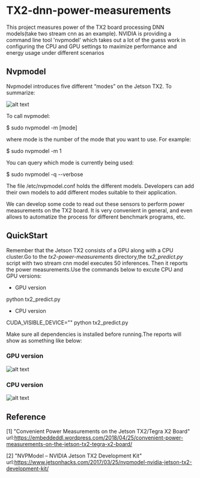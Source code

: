 # TX2-dnn-power-measurements
This project measures power of the TX2 board processing DNN models(take two stream cnn as an example). NVIDIA is providing a command line tool 'nvpmodel' which takes out a lot of the guess work in configuring the CPU and GPU settings to maximize performance and energy usage under different scenarios

## Nvpmodel
Nvpmodel introduces five different “modes” on the Jetson TX2. To summarize:

![alt text](https://developer.ridgerun.com/wiki/images/c/cd/NVPmodes.png)

To call nvpmodel:

$ sudo nvpmodel -m [mode]
    
where mode is the number of the mode that you want to use. For example:

$ sudo nvpmodel -m 1

You can query which mode is currently being used:

$ sudo nvpmodel -q --verbose

The file /etc/nvpmodel.conf holds the different models. Developers can add their own models to add different modes suitable to their application.

We can develop some code to read out these sensors to perform power measurements on the TX2 board. It is very convenient in general, and even allows to automatize the process for different benchmark programs, etc.

## QuickStart

Remember that the Jetson TX2 consists of a GPU along with a CPU cluster.Go to the *tx2-power-measurements* directory,the *tx2_predict.py* script with two stream cnn model executes 50 inferences. Then it reports the power measurements.Use the commands below to excute CPU and GPU versions:

* GPU version

python tx2_predict.py

* CPU version

CUDA_VISIBLE_DEVICE="" python tx2_predict.py

Make sure all dependencies is installed before running.The reports will show as something like below:

### GPU version

![alt text](https://github.com/lcm97/TX2-dnn-power-measurements/blob/master/gpu_versin.png)

### CPU version

![alt text](https://github.com/lcm97/TX2-dnn-power-measurements/blob/master/cpu_version.png)

## Reference
[1] "Convenient Power Measurements on the Jetson TX2/Tegra X2 Board" url:https://embeddeddl.wordpress.com/2018/04/25/convenient-power-measurements-on-the-jetson-tx2-tegra-x2-board/

[2] "NVPModel – NVIDIA Jetson TX2 Development Kit" url:https://www.jetsonhacks.com/2017/03/25/nvpmodel-nvidia-jetson-tx2-development-kit/

